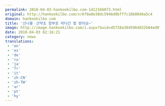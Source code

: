 ```yaml
---
permalink: 2018-04-03-hankookilbo.com-1412166073.html
original: http://hankookilbo.com/v/6f0a0e38dc5946d9bff7c18b00d4a5c4
domain: hankookilbo.com
title: '산나물ㆍ산약초 함부로 따다간 벌 받아요~'
image: http://image.hankookilbo.com/i.aspx?Guid=d5728a3845964832b84ed07e4b1b4d35&Month=201804&size=980
date: 2018-04-03 02:16:21
category: news
translations: 
 - 'en'
 - 'es'
 - 'de'
 - 'ru'
 - 'ja'
 - 'fr'
 - 'it'
 - 'zh-CN'
 - 'zh-TW'
 - 'ar'
 - 'pt'
 - 'hy'
---
```


